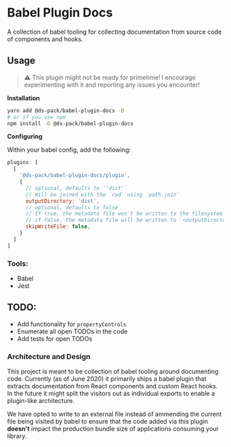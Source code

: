 # Babel Plugin Docs

A collection of babel tooling for collecting documentation from source code of
components and hooks.

## Usage

> ⚠️ This plugin might not be ready for primetime! I encourage experimenting
> with it and reporting any issues you encounter!

**Installation**

```sh
yarn add @ds-pack/babel-plugin-docs -D
# or if you use npm
npm install -D @ds-pack/babel-plugin-docs
```

**Configuring**

Within your babel config, add the following:

```js
plugins: [
  [
    '@ds-pack/babel-plugin-docs/plugin',
    {
      // optional, defaults to `'dist'`
      // Will be joined with the `cwd` using `path.join`
      outputDirectory: 'dist',
      // optional, defaults to false
      // If true, the metadata file won't be written to the filesystem
      // if false, the metadata file will be written to `<outputDirectory>/<filename>.metadata.js`
      skipWriteFile: false,
    }
  ]
]
```

### Tools:

- Babel
- Jest

## TODO:

- Add functionality for `propertyControls`
- Enumerate all open TODOs in the code
- Add tests for open TODOs

### Architecture and Design

This project is meant to be collection of babel tooling around documenting code.
Currently (as of June 2020) it primarily ships a babel plugin that extracts
documentation from React components and custom React hooks. In the future it
might split the visitors out as individual exports to enable a plugin-like
architecture.

We have opted to write to an external file instead of ammending the current file
being visited by babel to ensure that the code added via this plugin **doesn't**
impact the production bundle size of applications consuming your library.
